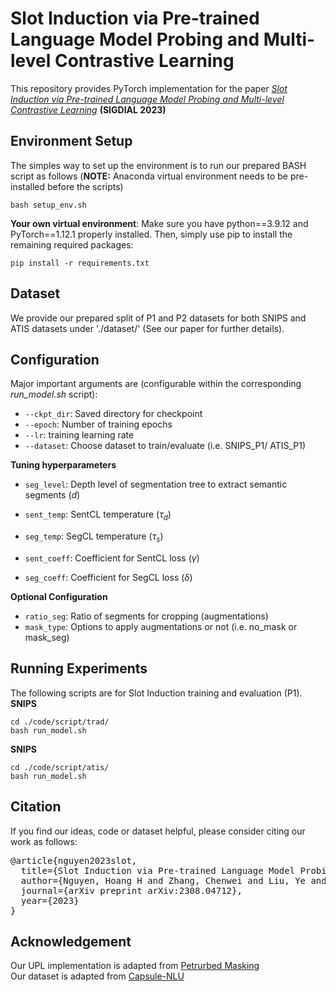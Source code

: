 # Slot Induction via Pre-trained Language Model Probing and Multi-level Contrastive Learning
This repository provides PyTorch implementation for the paper [*Slot Induction via Pre-trained Language Model Probing and Multi-level Contrastive Learning*](https://arxiv.org/pdf/2308.04712.pdf) **(SIGDIAL 2023)**


## Environment Setup
The simples way to set up the environment is to run our prepared BASH script as follows (**NOTE:** Anaconda virtual environment needs to be pre-installed before the scripts)

```
bash setup_env.sh
```

**Your own virtual environment**: Make sure you have python==3.9.12 and PyTorch==1.12.1 properly installed. Then, simply use pip to install the remaining required packages:

```
pip install -r requirements.txt
```


## Dataset
We provide our prepared split of P1 and P2 datasets for both SNIPS and ATIS datasets under './dataset/' (See our paper for further details). 


## Configuration
Major important arguments are (configurable within the corresponding *run_model.sh* script):

* ```--ckpt_dir```: Saved directory for checkpoint
* ```--epoch```: Number of training epochs
* ```--lr```: training learning rate
* ```--dataset```: Choose dataset to train/evaluate (i.e. SNIPS_P1/ ATIS_P1)

**Tuning hyperparameters**

* ```seg_level```: Depth level of segmentation tree to extract semantic segments ($d$)
* ```sent_temp```: SentCL temperature ($\tau_{d}$)
* ```seg_temp```: SegCL temperature ($\tau_{s}$)

* ```sent_coeff```: Coefficient for SentCL loss ($\gamma$)
* ```seg_coeff```: Coefficient for SegCL loss ($\delta$)

**Optional Configuration**
* ```ratio_seg```: Ratio of segments for cropping (augmentations)
* ```mask_type```: Options to apply augmentations or not (i.e. no_mask or mask_seg)



## Running Experiments

The following scripts are for Slot Induction training and evaluation (P1). </br>
**SNIPS**
```
cd ./code/script/trad/
bash run_model.sh
```

**SNIPS**
```
cd ./code/script/atis/
bash run_model.sh
```

## Citation
If you find our ideas, code or dataset helpful, please consider citing our work as follows:
<pre>
@article{nguyen2023slot,
  title={Slot Induction via Pre-trained Language Model Probing and Multi-level Contrastive Learning},
  author={Nguyen, Hoang H and Zhang, Chenwei and Liu, Ye and Yu, Philip S},
  journal={arXiv preprint arXiv:2308.04712},
  year={2023}
}
</pre>

## Acknowledgement
Our UPL implementation is adapted from [Petrurbed Masking](https://github.com/LividWo/Perturbed-Masking)  </br>
Our dataset is adapted from [Capsule-NLU](https://github.com/czhang99/Capsule-NLU) </br>

